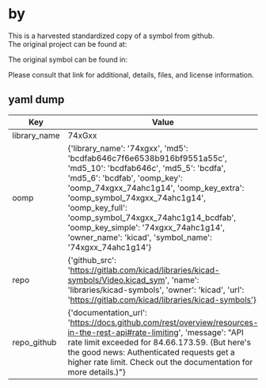 #  by   
This is a harvested standardized copy of a symbol from github.  
The original project can be found at:  
  
The original symbol can be found in:

Please consult that link for additional, details, files, and license information.  
## yaml dump  
| Key | Value |  
| --- | --- |  
| library_name | 74xGxx |  
| oomp | {'library_name': '74xgxx', 'md5': 'bcdfab646c7f6e6538b916bf9551a55c', 'md5_10': 'bcdfab646c', 'md5_5': 'bcdfa', 'md5_6': 'bcdfab', 'oomp_key': 'oomp_74xgxx_74ahc1g14', 'oomp_key_extra': 'oomp_symbol_74xgxx_74ahc1g14', 'oomp_key_full': 'oomp_symbol_74xgxx_74ahc1g14_bcdfab', 'oomp_key_simple': '74xgxx_74ahc1g14', 'owner_name': 'kicad', 'symbol_name': '74xgxx_74ahc1g14'} |  
| repo | {'github_src': 'https://gitlab.com/kicad/libraries/kicad-symbols/Video.kicad_sym', 'name': 'libraries/kicad-symbols', 'owner': 'kicad', 'url': 'https://gitlab.com/kicad/libraries/kicad-symbols'} |  
| repo_github | {'documentation_url': 'https://docs.github.com/rest/overview/resources-in-the-rest-api#rate-limiting', 'message': "API rate limit exceeded for 84.66.173.59. (But here's the good news: Authenticated requests get a higher rate limit. Check out the documentation for more details.)"} |  

